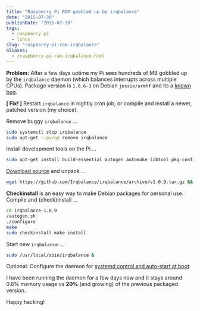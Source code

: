 ```yaml
---
title: "Raspberry Pi RAM gobbled up by irqbalance"
date: "2015-07-30"
publishDate: "2015-07-30"
tags:
  - raspberry pi
  - linux
slug: "raspberry-pi-ram-irqbalance"
aliases:
  - /raspberry-pi-ram-irqbalance.html
---
```


**Problem:** After a few days uptime my Pi sees hundreds of MB gobbled up by the `irqbalance` daemon (which balances interrupts across multiple CPUs). Package version is `1.0.6-3` on Debian `jessie/armhf` and its a [known bug](https://bugs.launchpad.net/ubuntu/+source/irqbalance/+bug/1247107).

**[ Fix! ]** Restart `irqbalance` in nightly cron job, or compile and install a newer, patched version (my choice).

Remove buggy `irqbalance` ...

```bash
sudo systemctl stop irqbalance                                                       
sudo apt-get --purge remove irqbalance                                               
```

Install development tools on the Pi ...

```bash
sudo apt-get install build-essential autogen automake libtool pkg-config checkinstall
```

[Download source](https://github.com/Irqbalance/irqbalance) and unpack ...

```bash
wget https://github.com/Irqbalance/irqbalance/archive/v1.0.9.tar.gz && tar xvzf v1.0.9.tar.gz
```

**Checkinstall** is an easy way to make Debian packages for personal use. Compile and (check)install ...

```bash
cd irqbalance-1.0.9
/autogen.sh
./configure                                                                          
make                                                                                 
sudo checkinstall make install
```

Start new `irqbalance` ...

```bash
sudo /usr/local/sbin/irqbalance &
```

Optional: Configure the daemon for [systemd control and auto-start at boot](http://www.circuidipity.com/writing-systemd-service-files.html).

I have been running the daemon for a few days now and it stays around 0.6% memory usage vs **20%** (and growing) of the previous packaged version.

Happy hacking!
